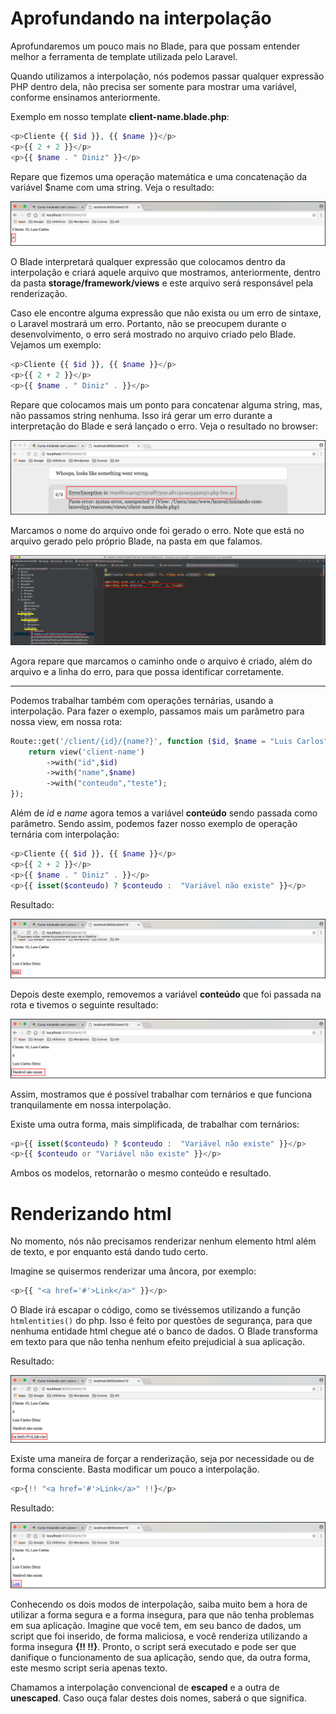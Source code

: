 # Aprofundando na interpolação

Aprofundaremos um pouco mais no Blade, para que possam entender melhor a ferramenta de template utilizada pelo Laravel.

Quando utilizamos a interpolação, nós podemos passar qualquer expressão PHP dentro dela, não precisa ser somente para mostrar uma variável, conforme ensinamos anteriormente.

Exemplo em nosso template **client-name.blade.php**:

```php
<p>Cliente {{ $id }}, {{ $name }}</p>
<p>{{ 2 + 2 }}</p>
<p>{{ $name . " Diniz" }}</p>
```

Repare que fizemos uma operação matemática e uma concatenação da variável $name com uma string. Veja o resultado:

![blade_interpolacao](./images/blade_interpolacao_adicao.png "blade_interpolacao")

O Blade interpretará qualquer expressão que colocamos dentro da interpolação e criará aquele arquivo que mostramos, anteriormente, dentro da pasta **storage/framework/views** e este arquivo será responsável pela renderização.

Caso ele encontre alguma expressão que não exista ou um erro de sintaxe, o Laravel mostrará um erro. 
Portanto, não se preocupem durante o desenvolvimento, o erro será mostrado no arquivo criado pelo Blade. 
Vejamos um exemplo:

```php
<p>Cliente {{ $id }}, {{ $name }}</p>
<p>{{ 2 + 2 }}</p>
<p>{{ $name . " Diniz" . }}</p>
```

Repare que colocamos mais um ponto para concatenar alguma string, mas, não passamos string nenhuma. Isso irá gerar um erro durante a interpretação do Blade e será lançado o erro. 
Veja o resultado no browser:

![blade_sintax_error](./images/blade_sintax_error.png "blade_sintax_error")

Marcamos o nome do arquivo onde foi gerado o erro. Note que está no arquivo gerado pelo próprio Blade, na pasta em que falamos.

![blade_file_error](./images/blade_file_error.png "blade_file_error")

Agora repare que marcamos o caminho onde o arquivo é criado, além do arquivo e a linha do erro, para que possa identificar corretamente.

***

Podemos trabalhar também com operações ternárias, usando a interpolação. 
Para fazer o exemplo, passamos mais um parâmetro para nossa view, em nossa rota:

```php
Route::get('/client/{id}/{name?}', function ($id, $name = "Luis Carlos") {
    return view('client-name')
        ->with("id",$id)
        ->with("name",$name)
        ->with("conteudo","teste");
});
```

Além de *id* e *name* agora temos a variável **conteúdo** sendo passada como parâmetro. 
Sendo assim, podemos fazer nosso exemplo de operação ternária com interpolação:

```php
<p>Cliente {{ $id }}, {{ $name }}</p>
<p>{{ 2 + 2 }}</p>
<p>{{ $name . " Diniz" . }}</p>
<p>{{ isset($conteudo) ? $conteudo :  "Variável não existe" }}</p>
```

Resultado:

![blade_ternario_ok](./images/blade_ternario_ok.png "blade_ternario_ok")

Depois deste exemplo, removemos a variável **conteúdo** que foi passada na rota e tivemos o seguinte resultado:

![blade_ternario_null](./images/blade_ternario_null.png "blade_ternario_null")

Assim, mostramos que é possível trabalhar com ternários e que funciona tranquilamente em nossa interpolação.

Existe uma outra forma, mais simplificada, de trabalhar com ternários:

```php
<p>{{ isset($conteudo) ? $conteudo :  "Variável não existe" }}</p>
<p>{{ $conteudo or "Variável não existe" }}</p>
```

Ambos os modelos, retornarão o mesmo conteúdo e resultado.

# Renderizando html

No momento, nós não precisamos renderizar nenhum elemento html além de texto, e por enquanto está dando tudo certo.

Imagine se quisermos renderizar uma âncora, por exemplo:

```php
<p>{{ "<a href='#'>Link</a>" }}</p>
```

O  Blade irá escapar o código, como se tivéssemos utilizando a função `htmlentities()` do php. Isso é feito por questões de segurança, para que nenhuma entidade html chegue até o banco de dados. 
O Blade transforma em texto para que não tenha nenhum efeito prejudicial à sua aplicação.

Resultado:

![blade_ancora](./images/blade_ancora.png "blade_ancora")

Existe uma maneira de forçar a renderização, seja por necessidade ou de forma consciente. 
Basta modificar um pouco a interpolação.

```php
<p>{!! "<a href='#'>Link</a>" !!}</p>
```

Resultado:

![blade_ancora_force](./images/blade_ancora_force.png "blade_ancora_force")

Conhecendo os dois modos de interpolação, saiba muito bem a hora de utilizar a forma segura e a forma insegura, para que não tenha problemas em sua aplicação. 
Imagine que você tem, em seu banco de dados, um script que foi inserido, de forma maliciosa, e você renderiza utilizando a forma insegura **{!! !!}**. Pronto, o script será executado e pode ser que danifique o funcionamento de sua aplicação, sendo que, da outra forma, este mesmo script seria apenas texto.

Chamamos a interpolação convencional de **escaped** e a outra de **unescaped**. Caso ouça falar destes dois nomes, saberá o que significa.
